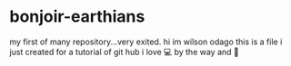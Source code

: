 # bonjoir-earthians
my first of many repository...very exited.
hi im wilson odago
this is a file i just created for a tutorial of git hub
i love :computer: by the way and :pizza:
